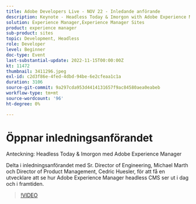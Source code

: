 ```yaml
---
title: Adobe Developers Live - NOV 22 - Inledande anförande
description: Keynote - Headless Today & Imorgon with Adobe Experience ManagerJoin us for the opening keynote with Sr. Director of Engineering, Michael Marth, and Director of Product Management, Cedric Huesler for a developer's look at the current and future of Adobe Experience Manager headless CMS.
solution: Experience Manager,Experience Manager Sites
product: experience manager
sub-product: sites
topic: Development, Headless
role: Developer
level: Beginner
doc-type: Event
last-substantial-update: 2022-11-15T00:00:00Z
kt: 11472
thumbnail: 3411296.jpeg
exl-id: c2d3f86e-4fed-4dbd-94be-6e2cfeaa1c1a
duration: 3106
source-git-commit: 9a297cda953d4414131657f9ac84580aea0eabeb
workflow-type: tm+mt
source-wordcount: '96'
ht-degree: 0%

---
```


# Öppnar inledningsanförandet

Anteckning: Headless Today &amp; Imorgon med Adobe Experience Manager

Delta i inledningsanförandet med Sr. Director of Engineering, Michael Marth och Director of Product Management, Cedric Huesler, för att få en utvecklare att se hur Adobe Experience Manager headless CMS ser ut i dag och i framtiden.

>[!VIDEO](https://video.tv.adobe.com/v/3411296/?quality=12&learn=on)

